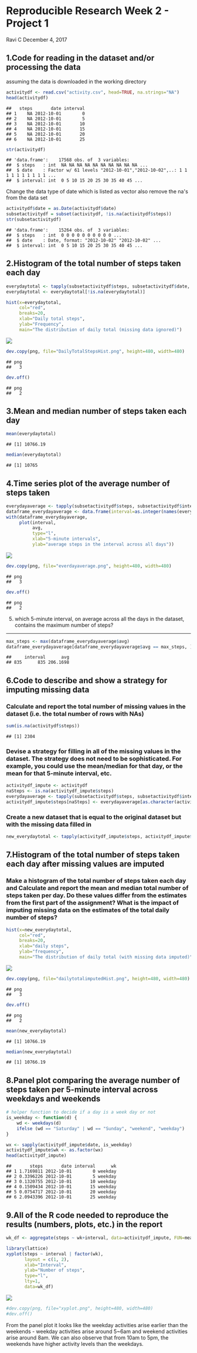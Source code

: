 Reproducible Research Week 2 - Project 1
================
Ravi C
December 4, 2017

1.Code for reading in the dataset and/or processing the data
------------------------------------------------------------

assuming the data is downloaded in the working directory

``` r
activitydf <- read.csv("activity.csv", head=TRUE, na.strings="NA")
head(activitydf)
```

    ##   steps       date interval
    ## 1    NA 2012-10-01        0
    ## 2    NA 2012-10-01        5
    ## 3    NA 2012-10-01       10
    ## 4    NA 2012-10-01       15
    ## 5    NA 2012-10-01       20
    ## 6    NA 2012-10-01       25

``` r
str(activitydf)
```

    ## 'data.frame':    17568 obs. of  3 variables:
    ##  $ steps   : int  NA NA NA NA NA NA NA NA NA NA ...
    ##  $ date    : Factor w/ 61 levels "2012-10-01","2012-10-02",..: 1 1 1 1 1 1 1 1 1 1 ...
    ##  $ interval: int  0 5 10 15 20 25 30 35 40 45 ...

Change the data type of date which is listed as vector also remove the na's from the data set

``` r
activitydf$date = as.Date(activitydf$date)
subsetactivitydf = subset(activitydf, !is.na(activitydf$steps))
str(subsetactivitydf)
```

    ## 'data.frame':    15264 obs. of  3 variables:
    ##  $ steps   : int  0 0 0 0 0 0 0 0 0 0 ...
    ##  $ date    : Date, format: "2012-10-02" "2012-10-02" ...
    ##  $ interval: int  0 5 10 15 20 25 30 35 40 45 ...

2.Histogram of the total number of steps taken each day
-------------------------------------------------------

``` r
everydaytotal <- tapply(subsetactivitydf$steps, subsetactivitydf$date, sum, na.rm=TRUE, simplify=T)
everydaytotal <- everydaytotal[!is.na(everydaytotal)]

hist(x=everydaytotal,
     col="red",
     breaks=20,
     xlab="Daily total steps",
     ylab="Frequency",
     main="The distribution of daily total (missing data ignored)")
```

![](PA1_template_files/figure-markdown_github-ascii_identifiers/unnamed-chunk-3-1.png)

``` r
dev.copy(png, file="DailyTotalStepsHist.png", height=480, width=480) 
```

    ## png 
    ##   3

``` r
dev.off() 
```

    ## png 
    ##   2

3.Mean and median number of steps taken each day
------------------------------------------------

``` r
mean(everydaytotal)
```

    ## [1] 10766.19

``` r
median(everydaytotal)
```

    ## [1] 10765

4.Time series plot of the average number of steps taken
-------------------------------------------------------

``` r
everydayaverage <- tapply(subsetactivitydf$steps, subsetactivitydf$interval, mean, na.rm=TRUE, simplify=T)
dataframe_everydayaverage <- data.frame(interval=as.integer(names(everydayaverage)), avg=everydayaverage)
with(dataframe_everydayaverage,
     plot(interval,
          avg,
          type="l",
          xlab="5-minute intervals",
          ylab="average steps in the interval across all days"))
```

![](PA1_template_files/figure-markdown_github-ascii_identifiers/unnamed-chunk-6-1.png)

``` r
dev.copy(png, file="everdayaverage.png", height=480, width=480) 
```

    ## png 
    ##   3

``` r
dev.off() 
```

    ## png 
    ##   2

5. which 5-minute interval, on average across all the days in the dataset, contains the maximum number of steps?
----------------------------------------------------------------------------------------------------------------

``` r
max_steps <- max(dataframe_everydayaverage$avg)
dataframe_everydayaverage[dataframe_everydayaverage$avg == max_steps, ]
```

    ##     interval      avg
    ## 835      835 206.1698

6.Code to describe and show a strategy for imputing missing data
----------------------------------------------------------------

### Calculate and report the total number of missing values in the dataset (i.e. the total number of rows with NAs)

``` r
sum(is.na(activitydf$steps))
```

    ## [1] 2304

### Devise a strategy for filling in all of the missing values in the dataset. The strategy does not need to be sophisticated. For example, you could use the mean/median for that day, or the mean for that 5-minute interval, etc.

``` r
activitydf_impute <- activitydf
naSteps <- is.na(activitydf_impute$steps)
everydayaverage <- tapply(subsetactivitydf$steps, subsetactivitydf$interval, mean, na.rm=TRUE, simplify=T)
activitydf_impute$steps[naSteps] <- everydayaverage[as.character(activitydf_impute$interval[naSteps])]
```

### Create a new dataset that is equal to the original dataset but with the missing data filled in

``` r
new_everydaytotal <- tapply(activitydf_impute$steps, activitydf_impute$date, sum, na.rm=TRUE, simplify=T)
```

7.Histogram of the total number of steps taken each day after missing values are imputed
----------------------------------------------------------------------------------------

### Make a histogram of the total number of steps taken each day and Calculate and report the mean and median total number of steps taken per day. Do these values differ from the estimates from the first part of the assignment? What is the impact of imputing missing data on the estimates of the total daily number of steps?

``` r
hist(x=new_everydaytotal,
     col="red",
     breaks=20,
     xlab="daily steps",
     ylab="frequency",
     main="The distribution of daily total (with missing data imputed)")
```

![](PA1_template_files/figure-markdown_github-ascii_identifiers/unnamed-chunk-11-1.png)

``` r
dev.copy(png, file="dailytotalimputedHist.png", height=480, width=480) 
```

    ## png 
    ##   3

``` r
dev.off()
```

    ## png 
    ##   2

``` r
mean(new_everydaytotal)
```

    ## [1] 10766.19

``` r
median(new_everydaytotal)
```

    ## [1] 10766.19

8.Panel plot comparing the average number of steps taken per 5-minute interval across weekdays and weekends
-----------------------------------------------------------------------------------------------------------

``` r
# helper function to decide if a day is a week day or not
is_weekday <- function(d) {
    wd <- weekdays(d)
    ifelse (wd == "Saturday" | wd == "Sunday", "weekend", "weekday")
}

wx <- sapply(activitydf_impute$date, is_weekday)
activitydf_impute$wk <- as.factor(wx)
head(activitydf_impute)
```

    ##       steps       date interval      wk
    ## 1 1.7169811 2012-10-01        0 weekday
    ## 2 0.3396226 2012-10-01        5 weekday
    ## 3 0.1320755 2012-10-01       10 weekday
    ## 4 0.1509434 2012-10-01       15 weekday
    ## 5 0.0754717 2012-10-01       20 weekday
    ## 6 2.0943396 2012-10-01       25 weekday

9.All of the R code needed to reproduce the results (numbers, plots, etc.) in the report
----------------------------------------------------------------------------------------

``` r
wk_df <- aggregate(steps ~ wk+interval, data=activitydf_impute, FUN=mean)

library(lattice)
xyplot(steps ~ interval | factor(wk),
       layout = c(1, 2),
       xlab="Interval",
       ylab="Number of steps",
       type="l",
       lty=1,
       data=wk_df)
```

![](PA1_template_files/figure-markdown_github-ascii_identifiers/unnamed-chunk-15-1.png)

``` r
#dev.copy(png, file="xyplot.png", height=480, width=480) 
#dev.off()
```

From the panel plot it looks like the weekday activities arise earlier than the weekends - weekday activities arise around 5~6am and weekend activities arise around 8am. We can also observe that from 10am to 5pm, the weekends have higher activity levels than the weekdays.
